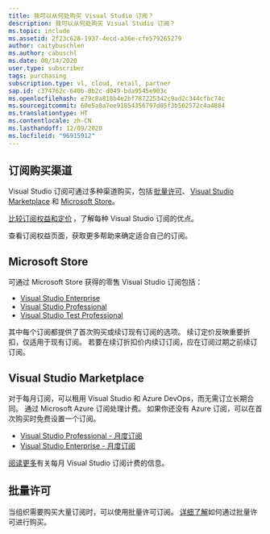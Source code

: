 ```yaml
---
title: 我可以从何处购买 Visual Studio 订阅？
description: 我可以从何处购买 Visual Studio 订阅？
ms.topic: include
ms.assetid: 2f23c628-1937-4ecd-a36e-cfe579265279
author: caitybuschlen
ms.author: cabuschl
ms.date: 08/14/2020
user.type: subscriber
tags: purchasing
subscription.type: vl, cloud, retail, partner
sap.id: c374762c-640b-8b2c-d049-bda9545e903c
ms.openlocfilehash: e79c8a818b4e2bf787225342c9ad2c344cfbc74c
ms.sourcegitcommit: 60e5a8a7ee91854356797d05f3b502572c4a4884
ms.translationtype: HT
ms.contentlocale: zh-CN
ms.lasthandoff: 12/09/2020
ms.locfileid: "96915912"
---
```

## <a name="where-to-purchase-subscriptions"></a>订阅购买渠道 

Visual Studio 订阅可通过多种渠道购买，包括 [批量许可](https://www.microsoft.com/licensing/default)、 [Visual Studio Marketplace](https://marketplace.visualstudio.com/subscriptions) 和 [Microsoft Store](https://www.microsoft.com/store/collections/visualstudio)。  

[比较订阅权益和定价](https://visualstudio.microsoft.com/vs/pricing/) ，了解每种 Visual Studio 订阅的优点。 

查看订阅权益页面，获取更多帮助来确定适合自己的订阅。   

## <a name="microsoft-store"></a>Microsoft Store 

可通过 Microsoft Store 获得的零售 Visual Studio 订阅包括： 

* [Visual Studio Enterprise](https://www.microsoft.com/p/visual-studio-enterprise-subscription/dg7gmgf0dst4?activetab=pivot%3aoverviewtab)
* [Visual Studio Professional](https://www.microsoft.com/p/visual-studio-professional-subscription/dg7gmgf0dst3?activetab=pivot%3aoverviewtab)
* [Visual Studio Test Professional](https://www.microsoft.com/p/visual-studio-test-professional-subscription/dg7gmgf0dst6?activetab=pivot%3aoverviewtab) 

其中每个订阅都提供了首次购买或续订现有订阅的选项。 续订定价反映重要折扣，仅适用于现有订阅。 若要在续订折扣价内续订订阅，应在订阅过期之前续订订阅。 

## <a name="visual-studio-marketplace"></a>Visual Studio Marketplace 

对于每月订阅，可以租用 Visual Studio 和 Azure DevOps，而无需订立长期合同。 通过 Microsoft Azure 订阅处理计费。 如果你还没有 Azure 订阅，可以在首次购买时免费设置一个订阅。  

* [Visual Studio Professional - 月度订阅](https://marketplace.visualstudio.com/items?itemName=ms.vs-professional-monthly) 
* [Visual Studio Enterprise - 月度订阅](https://marketplace.visualstudio.com/items?itemName=ms.vs-enterprise-monthly) 

[阅读更多](https://docs.microsoft.com/visualstudio/subscriptions/vscloud-billing-faq)有关每月 Visual Studio 订阅计费的信息。 

## <a name="volume-licensing"></a>批量许可 

当组织需要购买大量订阅时，可以使用批量许可订阅。 [详细了解](https://www.microsoft.com/licensing/how-to-buy/how-to-buy)如何通过批量许可进行购买。